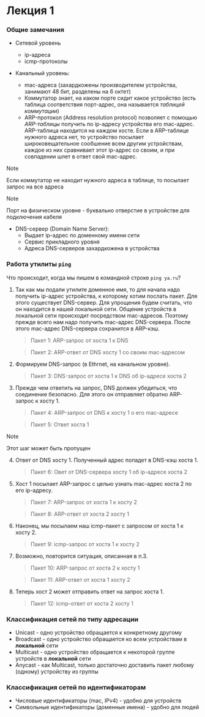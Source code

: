 # Лекция 1

### Общие замечания
* Сетевой уровень
  * ip-адреса
  * icmp-протоколы

* Канальный уровень:
  * mac-адреса (захардкожены производителем устройства, занимают 48 бит, разделены на 6 октет)
  * Коммутатор знает, на каком порте сидит какое устройство (есть таблица соответствия порт-адрес, она называется *таблицей коммутации*)
  * ARP-протокол (Address resolution protocol) позволяет с помощью *ARP-таблицы* получить по ip-адресу устройства его mac-адрес. ARP-таблица находится на каждом хосте.
    Если в ARP-таблице нужного адреса нет, то устройство посылает широковещательное сообшение всем другим устройствам, каждое из них сравнивает этот ip-адрес со своим, и при совпадении шлет в ответ свой mac-адрес.
  
> [!NOTE]
> Если коммутатор не находит нужного адреса в таблице, то посылает запрос на все адреса

> [!NOTE]
> Порт на физическом уровне - буквально отверстие в устройстве для подключения кабеля

* DNS-сервер (Domain Name Server):
  * Выдает ip-адрес по доменному имени сети
  * Сервис прикладного уровня
  * Адреса DNS-серверов захардкожена в устройства

### Работа утилиты `ping`

Что происходит, когда мы пишем в командной строке `ping ya.ru`?

1. Так как мы подали утилите доменное имя, то для начала надо получить ip-адрес устройства, к которому хотим послать пакет.
   Для этого существует DNS-сервер. Для упрощения будем считать, что он находится в нашей локальной сети. Общение устройств в локальной сети происходит посредством mac-адресов.
   Поэтому прежде всего нам надо получить mac-адрес DNS-сервера. После этого mac-адрес DNS-сервера сохранится в ARP-кэш.
   > Пакет 1: ARP-запрос от хоста 1 к DNS
   
   > Пакет 2: ARP-ответ от DNS хосту 1 со своим mac-адресом

2. Формируем DNS-запрос (в Ethrnet, на канальном уровне).
   > Пакет 3: DNS-запрос от хоста 1 к DNS об ip-адресе хоста 2

3. Прежде чем ответить на запрос, DNS должен убедиться, что соединение безопасно. Для этого он отправляет обратно ARP-запрос к хосту 1.
   > Пакет 4: ARP-запрос от DNS к хосту 1 о его mac-адресе
   
   > Пакет 5: Ответ хоста 1

> [!NOTE]
> Этот шаг может быть пропущен
4. Ответ от DNS хосту 1. Полученный адрес попадет в DNS-кэш хоста 1.
   > Пакет 6: Овет от DNS-сервера хосту 1 об ip-адресе хоста 2

5. Хост 1 посылает ARP-запрос с целью узнать mac-адрес хоста 2 по его ip-адресу.
   > Пакет 7: ARP-запрос от хоста 1 к хосту 2
   
   > Пакет 8: ARP-ответ от хоста 2 хосту 1

6. Наконец, мы посылаем наш icmp-пакет с запросом от хоста 1 к хосту 2.
   > Пакет 9: icmp-запрос от хоста 1 к хосту 2

7. Возможно, повторится ситуация, описанная в п.3.
   > Пакет 10: ARP-запрос от хоста 2 к хосту 1
   
   > Пакет 11:  ARP-ответ от хоста 1 хосту 2

8. Теперь хост 2 может отправить ответ на запрос хоста 1.
   > Пакет 12: icmp-ответ от хоста 2 хосту 1

### Классификация сетей по типу адресации

* Unicast - одно устройство обращается к конкретному другому
* Broadcast - одно устройство обращается ко всем устройствам в **локальной** сети
* Multicast - одно устройство обращается к некоторой группе устройств в **локальной** сети
* Anycast -  как Multicast, только достаточно доставить пакет любому (одному) устройству из группы

### Классификация сетей по идентификаторам

* Числовые идентификаторы (mac, IPv4) - удобно для устройств
* Символьные идентификаторы (доменные имена) - удобно для людей
